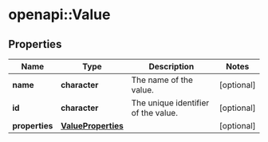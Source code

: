 # openapi::Value


## Properties
Name | Type | Description | Notes
------------ | ------------- | ------------- | -------------
**name** | **character** | The name of the value. | [optional] 
**id** | **character** | The unique identifier of the value. | [optional] 
**properties** | [**ValueProperties**](ValueProperties.md) |  | [optional] 



